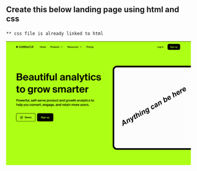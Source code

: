 ## Create this below landing page using html and css

`** css file is already linked to html`

![img.png](img.png)

